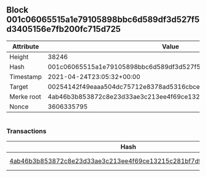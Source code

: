 ## Block 001c06065515a1e79105898bbc6d589df3d527f5d3405156e7fb200fc715d725

Attribute | Value
--- | ---
Height | 38246
Hash | 001c06065515a1e79105898bbc6d589df3d527f5d3405156e7fb200fc715d725
Timestamp | 2021-04-24T23:05:32+00:00
Target | 00254142f49eaaa504dc75712e8378ad5316cbcead634704b3734b6271167cc4
Merke root | 4ab46b3b853872c8e23d33ae3c213ee4f69ce13215c281bf7dfc4d60f8be0cf9
Nonce | 3606335795

```

```

### Transactions

Hash | Amount
--- | ---
[4ab46b3b853872c8e23d33ae3c213ee4f69ce13215c281bf7dfc4d60f8be0cf9](4ab46b3b853872c8e23d33ae3c213ee4f69ce13215c281bf7dfc4d60f8be0cf9.md) | 10.00000000 SKEPTI 
